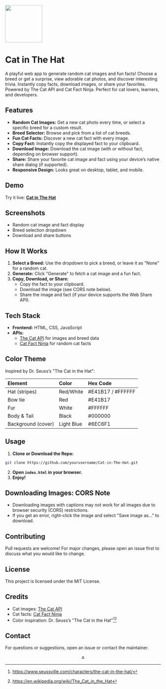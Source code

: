 <img src="https://r2cdn.perplexity.ai/pplx-full-logo-primary-dark%402x.png" class="logo" width="120"/>

# Cat in The Hat

A playful web app to generate random cat images and fun facts! Choose a breed or get a surprise, view adorable cat photos, and discover interesting trivia. Instantly copy facts, download images, or share your favorites. Powered by The Cat API and Cat Fact Ninja. Perfect for cat lovers, learners, and developers.

## Features

- **Random Cat Images:** Get a new cat photo every time, or select a specific breed for a custom result.
- **Breed Selector:** Browse and pick from a list of cat breeds.
- **Fun Cat Facts:** Discover a new cat fact with every image.
- **Copy Fact:** Instantly copy the displayed fact to your clipboard.
- **Download Image:** Download the cat image (with or without fact, depending on browser support).
- **Share:** Share your favorite cat image and fact using your device’s native share dialog (if supported).
- **Responsive Design:** Looks great on desktop, tablet, and mobile.


## Demo

Try it live:
**[Cat in The Hat](https://adrishikharchowdhury.github.io/Cat-in-The-Hat/)**

## Screenshots

- Random cat image and fact display
- Breed selection dropdown
- Download and share buttons


## How It Works

1. **Select a Breed:**
Use the dropdown to pick a breed, or leave it as "None" for a random cat.
2. **Generate:**
Click "Generate" to fetch a cat image and a fun fact.
3. **Copy, Download, or Share:**
    - Copy the fact to your clipboard.
    - Download the image (see CORS note below).
    - Share the image and fact (if your device supports the Web Share API).

## Tech Stack

- **Frontend:** HTML, CSS, JavaScript
- **APIs:**
    - [The Cat API](https://thecatapi.com/) for images and breed data
    - [Cat Fact Ninja](https://catfact.ninja/) for random cat facts


## Color Theme

Inspired by Dr. Seuss’s "The Cat in the Hat":


| Element | Color | Hex Code |
| :-- | :-- | :-- |
| Hat (stripes) | Red/White | \#E41B17 / \#FFFFFF |
| Bow tie | Red | \#E41B17 |
| Fur | White | \#FFFFFF |
| Body \& Tail | Black | \#000000 |
| Background (cover) | Light Blue | \#6EC6F1 |

## Usage

1. **Clone or Download the Repo:**

```bash
git clone https://github.com/yourusername/Cat-in-The-Hat.git
```

2. **Open `index.html` in your browser.**
3. **Enjoy!**

## Downloading Images: CORS Note

- Downloading images with captions may not work for all images due to browser security (CORS) restrictions.
- If you get an error, right-click the image and select "Save image as..." to download.


## Contributing

Pull requests are welcome! For major changes, please open an issue first to discuss what you would like to change.

## License

This project is licensed under the MIT License.

## Credits

- Cat images: [The Cat API](https://thecatapi.com/)
- Cat facts: [Cat Fact Ninja](https://catfact.ninja/)
- Color inspiration: Dr. Seuss’s "The Cat in the Hat"[^1][^2]


## Contact

For questions or suggestions, open an issue or contact the maintainer.

[^1]: https://www.seussville.com/characters/the-cat-in-the-hat/

[^2]: https://en.wikipedia.org/wiki/The_Cat_in_the_Hat

<div style="text-align: center">⁂</div>

[^1]: index.html

[^2]: mobilestyle.css

[^3]: style.css

[^4]: script.js

